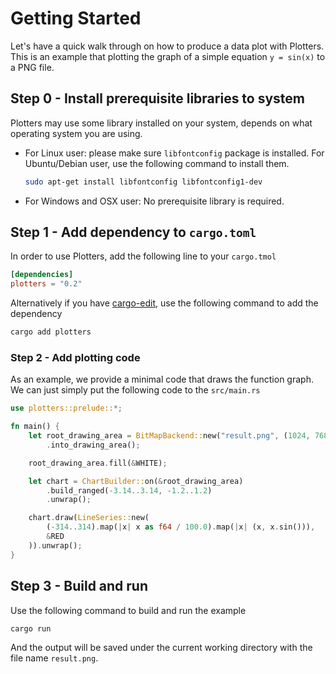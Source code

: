 # Getting Started

Let's have a quick walk through on how to produce a data plot with Plotters.
This is an example that plotting the graph of a simple equation `y = sin(x)` to a PNG file.

## Step 0 - Install prerequisite libraries to system

Plotters may use some library installed on your system, depends on what operating system you are using.

* For Linux user: please make sure `libfontconfig` package is installed. For Ubuntu/Debian user, use the following
command to install them.

	```bash
	sudo apt-get install libfontconfig libfontconfig1-dev
	```

* For Windows and OSX user: No prerequisite library is required.

## Step 1 - Add dependency to `cargo.toml`

In order to use Plotters, add the following line to your `cargo.tmol`

```toml
[dependencies]
plotters = "0.2"
```

Alternatively if you have [cargo-edit](https://github.com/killercup/cargo-edit), use the following command
to add the dependency

```bash
cargo add plotters
```

### Step 2 - Add plotting code

As an example, we provide a minimal code that draws the function graph.
We can just simply put the following code to the `src/main.rs`

```rust
use plotters::prelude::*;

fn main() {
	let root_drawing_area = BitMapBackend::new("result.png", (1024, 768))
		.into_drawing_area();

	root_drawing_area.fill(&WHITE);

	let chart = ChartBuilder::on(&root_drawing_area)
		.build_ranged(-3.14..3.14, -1.2..1.2)
		.unwrap();

	chart.draw(LineSeries::new(
		(-314..314).map(|x| x as f64 / 100.0).map(|x| (x, x.sin())),
		&RED
	)).unwrap();
}
```

## Step 3 - Build and run

Use the following command to build and run the example

```bash
cargo run
```

And the output will be saved under the current working directory with the file name `result.png`.
